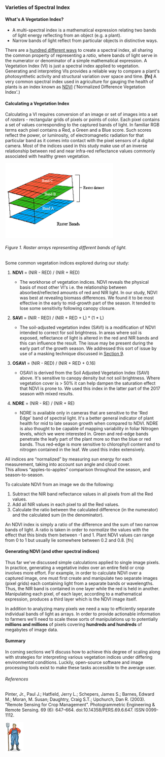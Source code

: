 ### Varieties of Spectral Index

#### What's A Vegetation Index?

* A multi-spectral index is a mathematical expression relating two bands of light energy reflecting from an 
object (e.g. a plant).
* Narrow bands of light reflect from particular objects in distinctive ways.

There are a [hundred different ways](https://www.indexdatabase.de/db/i.php) to create a spectral index, all sharing the 
common property of representing a *ratio*, where bands of light serve in the numerator or denominator of a simple mathematical 
expression. A Vegetation Index (VI) is just a spectral index applied to vegetation. Generating and interpreting VIs provides 
a reliable way to compare a plant's photosynthetic activity and structural variation over space and time. __[fn]__ A very 
common spectral index used in agriculture for gauging the health of plants is an index known as 
[NDVI](https://en.wikipedia.org/wiki/Normalized_difference_vegetation_index) ('Normalized Difference Vegetation Index'.) 

 
#### Calculating a Vegetation Index

Calculating a VI requires conversion of an image or set of images into a set of  *rasters* - rectangular grids of 
pixels or points of color. Each pixel contains a set of values corresponding to the captured bands of light. In familiar RGB 
terms each pixel contains a Red, a Green and a Blue score. Such scores reflect the power, or luminosity, of electromagnetic 
radiation for that particular band as it comes into contact with the pixel sensors of a digital camera. Most of the indices 
used in this study make use of an inverse relationship between red and near infra-red reflectance values commonly associated 
with healthy green vegetation. 

![](img/rasterbands.gif)
###### Figure 1. Raster arrays representing different bands of light.  

Some common vegetation indices explored during our study:

1. __NDVI__ = (NIR - RED) / (NIR + RED)
    * The workhorse of vegetation indices. NDVI reveals the physical basis of most other VI's i.e. the relationship 
    between absorbed/reflected amounts of red and NIR light. In our study, NDVI was best at revealing biomass differences. 
    We found it to be most effective in the early to mid-growth part of the season. It tended to lose some sensitivity 
    following canopy closure. 

2. __SAVI__ = (NIR - RED) /  (NIR + RED + L) * (1 * L)
    * The soil-adjusted vegetation index (SAVI) is a modification of NDVI intended to correct for soil brightness. 
In areas where soil is exposed, reflectance of light is altered in the red and NIR bands and this can 
influence the result. The issue may be present during the early part of the growth season. We addressed 
this sort of issue by use of a masking technique discussed in [Section 9](readme_resources/study_results_drones.md). 
    
3. __OSAVI__ = (NIR - RED) /  (NIR + RED + 0.16)

    *   OSAVI is derived from the Soil Adjusted Vegetation Index (SAVI) above. It's sensitive to canopy density but not
    soil brightness. Where vegetation cover is > 50% it can help dampen the saturation effect that NDVI is prone to.
    We used this index in the latter part of the 2017 season with mixed results. 

4. __NDRE__ = (NIR - RE) / (NIR + RE)
    * NDRE is available only in cameras that are sensitive to the 'Red Edge' band of spectral light. It's a better 
    general indicator of plant health for mid to late season growth when compared to NDVI. NDRE is also thought to be 
    capable of mapping variability in foliar Nitrogen levels, which we were interested in. Green and red-edge bands penetrate the leafy part of the plant more so than the blue or red bands. Thus red-edge is more sensitive to chlorophyll content and to nitrogen contained in the leaf. We used this index extensively. 
  

All indices are “normalized” by measuring sun energy for each measurement, taking into account sun angle and cloud cover.  
This allows “apples-to-apples” comparison throughout the season, and season-to-season.

To calculate NDVI from an image we do the following: 
1. Subtract the NIR band reflectance values in all pixels from all the Red values. 
2. Add all NIR values in each pixel to all the Red values.
3. Calculate the ratio between the calculated difference (in the numerator) and the calculated sum (in the denominator). 
    
An NDVI index is simply a ratio of the difference and the sum of two narrow bands of light. A ratio is taken in order to 
*normalize* the values with the effect that this binds them between -1 and 1. Plant NDVI values can range from 0 to 1 but 
usually lie somewhere between 0.2 and 0.8. [fn]

#### Generating NDVI (and other spectral indices)

Thus far we've discussed simple calculations applied to single image pixels. In practice, generating a vegetative index
over an entire field or crop involves more effort. For example, in order to calculate NDVI over a captured image, one must 
first create and manipulate two separate images (pixel grids) each containing light from a separate bands or wavelengths.
Thus, the NIR band is contained in one layer while the red is held in another. Manipulating each pixel, of each layer, 
according to a mathematical expression, produces a third layer which is the NDVI image itself. 

 
In addition to analyzing many pixels we need a way to efficiently separate individual bands of light as arrays.
In order to provide actionable information to farmers we'll need to scale these sorts of manipulations up to potentially 
__millions and millions__ of pixels covering __hundreds and hundreds__ of megabytes of image data.


#### Summary
In coming sections we'll discuss how to achieve this degree of scaling along with strategies for interpreting 
various vegetation indices under differing environmental conditions. Luckily, open-source software and image processing 
tools exist to make these tasks accessible to the average user.

###### References
Pinter, Jr., Paul J.; Hatfield, Jerry L.; Schepers, James S.; Barnes, Edward M.; Moran, M. Susan; Daughtry, Craig S.T.; Upchurch, Dan R. (2003). "Remote Sensing for Crop Management". Photogrammetric Engineering & Remote Sensing. 69 (6): 647–664. doi:10.14358/PERS.69.6.647. ISSN 0099-1112.

![](img/farmera.png) 